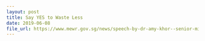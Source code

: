 ```yaml
---
layout: post
title: Say YES to Waste Less
date: 2019-06-08
file_url: https://www.mewr.gov.sg/news/speech-by-dr-amy-khor--senior-minister-of-state-for-the-environment-and-water-resources--at-the-launch-of-the-say-yes-to-waste-less-campaign-at-ikea-tampines--8-june-2019
---
```

